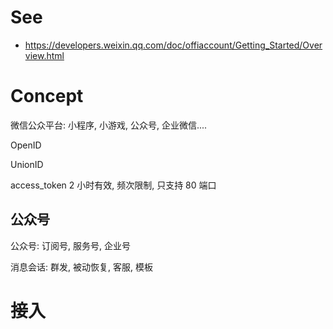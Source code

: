# See
- <https://developers.weixin.qq.com/doc/offiaccount/Getting_Started/Overview.html>

# Concept

微信公众平台: 小程序, 小游戏, 公众号, 企业微信....

OpenID

UnionID

access_token 2 小时有效, 频次限制, 只支持 80 端口

## 公众号

公众号: 订阅号, 服务号, 企业号

消息会话: 群发, 被动恢复, 客服, 模板


# 接入

